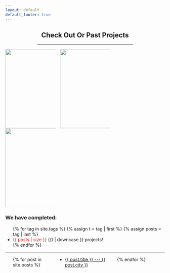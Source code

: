 ```yaml
---
layout: default
default_footer: true
---
```


<div style="padding: 0 100 0 100;">
  <h2 style="text-align: center;">Check Out Or Past Projects</h2>
  <hr>
</div>

<div class="past_projects">

<div style="align: right;">
  <div style="column-count: 3; padding: 0 auto 0 auto">

   <img src="{{ site.url }}/assets/images/Unsorted/20181210_161556.jpg" alt="" height="250px" width="250px"/>

   <img src="{{ site.url }}/assets/images/Unsorted/20190314_142645.jpg" alt="" height="250px" width="250px"/>

   <img src="{{ site.url }}/assets/projects/Mayfield-08-19/mayfield_007_19_08.jpg" alt="" height="250px" width="250px"/>

  </div>
</div>

  <h3>We have completed:</h3>
  <ul class="tags">
    {% for tag in site.tags %}
      {% assign t = tag | first %}
      {% assign posts = tag | last %}
      <li><span style="color: #ff0000;">{{ posts | size }}</span> {{t | downcase }} projects!</li>
    {% endfor %}
  </ul>

  <hr>

  <ul style="column-count: 3">
    {% for post in site.posts %}
      <li>
        <a href="{{ post.url }}">{{ post.title }} --- {{ post.city }}</a>
      </li>
    {% endfor %}
  </ul>

</div>
